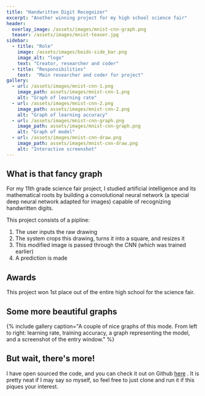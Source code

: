 ```yaml
---
title: "Handwritten Digit Recognizer"
excerpt: "Another winning project for my high school science fair"
header:
  overlay_image: /assets/images/mnist-cnn-graph.png
  teaser: /assets/images/mnist-teaser.jpg
sidebar:
  - title: "Role"
    image: /assets/images/boids-side_bar.png
    image_alt: "logo"
    text: "Creator, researcher and coder"
  - title: "Responsibilities"
    text:  "Main researcher and coder for project"
gallery:
  - url: /assets/images/mnist-cnn-1.png
    image_path: assets/images/mnist-cnn-1.png
    alt: "Graph of learning rate"
  - url: /assets/images/mnist-cnn-2.png
    image_path: assets/images/mnist-cnn-2.png
    alt: "Graph of learning accuracy"
  - url: /assets/images/mnist-cnn-graph.png
    image_path: assets/images/mnist-cnn-graph.png
    alt: "Graph of model"
  - url: /assets/images/mnist-cnn-draw.png
    image_path: assets/images/mnist-cnn-draw.png
    alt: "Interactive screenshot"
---
```


## What is that fancy graph
For my 11th grade science fair project, I studied artificial intelligence and its mathematical roots by building a convolutional neural network (a special deep neural network adapted for images)  capable of recognizing handwritten digits.

This project consists of a pipline:
1. The user inputs the raw drawing
2. The system crops this drawing, turns it into a square, and resizes it
3. This modified image is passed through the CNN (which was trained earlier)
4. A prediction is made

## Awards
This project won 1st place out of the entire high school for the science fair.

## Some more beautiful graphs
{% include gallery caption="A couple of nice graphs of this mode. From left to right: learning rate, training accuracy, a graph representing the model, and a screenshot of the entry window." %}

## But wait, there's more!
I have open sourced the code, and you can check it out on Github [here](https://github.com/FakeNameSE/interactive-MNIST-CNN) . It is pretty neat if I may say so myself, so feel free to just clone and run it if this piques your interest.